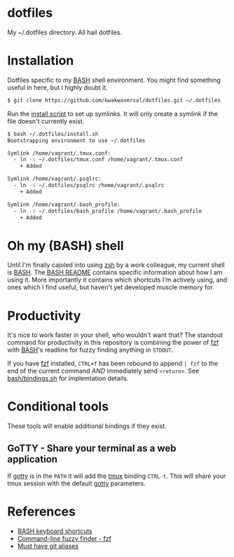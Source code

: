 # dotfiles
My ~/.dotfiles directory. All hail dotfiles.

# Installation
Dotfiles specific to my [BASH] shell environment. You might find something
useful in here, but I highly doubt it.

```sh
$ git clone https://github.com/kwakwaversal/dotfiles.git ~/.dotfiles
```

Run the [install script](install.sh) to set up symlinks. It will only create a
symlink if the file doesn't currently exist.

```sh
$ bash ~/.dotfiles/install.sh
Bootstrapping environment to use ~/.dotfiles

Symlink /home/vagrant/.tmux.conf:
  - ln -s ~/.dotfiles/tmux.conf /home/vagrant/.tmux.conf
    + Added

Symlink /home/vagrant/.psqlrc:
  - ln -s ~/.dotfiles/psqlrc /home/vagrant/.psqlrc
    + Added

Symlink /home/vagrant/.bash_profile:
  - ln -s ~/.dotfiles/bash_profile /home/vagrant/.bash_profile
    + Added
```

# Oh my (BASH) shell
Until I'm finally cajoled into using [zsh] by a work colleague, my current shell
is [BASH]. The [BASH README](bash/README.md) contains specific information about
how I am using it. More importantly it contains which shortcuts I'm actively
using, and ones which I find useful, but haven't yet developed muscle memory
for.

# Productivity
It's nice to work faster in your shell, who wouldn't want that? The standout
command for productivity in this repository is combining the power of [fzf] with
[BASH]'s readline for fuzzy finding anything in `STDOUT`.

If you have [fzf] installed, `CTRL+f` has been rebound to append `| fzf` to the
end of the current command *AND* immediately send `<return>`. See
[bash/bindings.sh](bash/bindings.sh) for implemtation details.

# Conditional tools

These tools will enable additional bindings if they exist.

## GoTTY - Share your terminal as a web application

If [gotty] is in the `PATH` it will add the [tmux] binding `CTRL-t`. This will
share your tmux session with the default [gotty] parameters.

# References
* [BASH keyboard shortcuts](https://ss64.com/bash/syntax-keyboard.html)
* [Command-line fuzzy finder - fzf](https://github.com/junegunn/fzf)
* [Must have git aliases](http://durdn.com/blog/2012/11/22/must-have-git-aliases-advanced-examples/)

[BASH]: https://www.gnu.org/software/bash/
[fzf]: https://github.com/junegunn/fzf
[gotty]: https://github.com/yudai/gotty
[tmux]: https://github.com/tmux/tmux
[zsh]: http://www.zsh.org/
